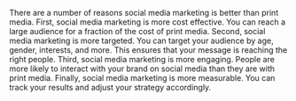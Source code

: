 

There are a number of reasons social media marketing is better than print media. First, social media marketing is more cost effective. You can reach a large audience for a fraction of the cost of print media. Second, social media marketing is more targeted. You can target your audience by age, gender, interests, and more. This ensures that your message is reaching the right people. Third, social media marketing is more engaging. People are more likely to interact with your brand on social media than they are with print media. Finally, social media marketing is more measurable. You can track your results and adjust your strategy accordingly.